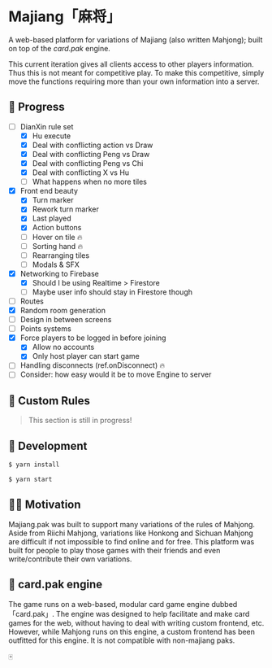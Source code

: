 # Majiang「麻将」

A web-based platform for variations of Majiang (also written Mahjong); built on top of the _card.pak_ engine.

This current iteration gives all clients access to other players information. Thus this is not meant for competitive play. To make this competitive, simply move the functions requiring more than your own information into a server.

## 🐣 Progress

- [ ] DianXin rule set
  - [x] Hu execute
  - [x] Deal with conflicting action vs Draw
  - [x] Deal with conflicting Peng vs Draw
  - [x] Deal with conflicting Peng vs Chi
  - [x] Deal with conflicting X vs Hu
  - [ ] What happens when no more tiles
- [x] Front end beauty
  - [x] Turn marker
  - [x] Rework turn marker
  - [x] Last played
  - [x] Action buttons
  - [ ] Hover on tile 🔥
  - [ ] Sorting hand 🔥
  - [ ] Rearranging tiles
  - [ ] Modals & SFX
- [x] Networking to Firebase
  - [x] Should I be using Realtime > Firestore
  - [ ] Maybe user info should stay in Firestore though
- [ ] Routes
- [x] Random room generation
- [ ] Design in between screens
- [ ] Points systems
- [x] Force players to be logged in before joining
  - [x] Allow no accounts
  - [x] Only host player can start game
- [ ] Handling disconnects (ref.onDisconnect) 🔥
- [ ] Consider: how easy would it be to move Engine to server

## 🎒 Custom Rules

> This section is still in progress!

## 🔨 Development

```sh
$ yarn install
```

```sh
$ yarn start
```

## 💪🏼 Motivation

Majiang.pak was built to support many variations of the rules of Mahjong. Aside from Riichi Mahjong, variations like Honkong and Sichuan Mahjong are difficult if not impossible to find online and for free. This platform was built for people to play those games with their friends and even write/contribute their own variations.

## 🎠 card.pak engine

The game runs on a web-based, modular card game engine dubbed 「card.pak」. The engine was designed to help facilitate and make card games for the web, without having to deal with writing custom frontend, etc. However, while Mahjong runs on this engine, a custom frontend has been outfitted for this engine. It is not compatible with non-majiang paks.

🀄
